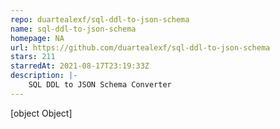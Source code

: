```yaml
---
repo: duartealexf/sql-ddl-to-json-schema
name: sql-ddl-to-json-schema
homepage: NA
url: https://github.com/duartealexf/sql-ddl-to-json-schema
stars: 211
starredAt: 2021-08-17T23:19:33Z
description: |-
    SQL DDL to JSON Schema Converter
---
```


[object Object]
